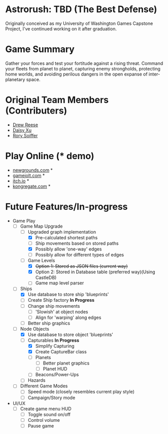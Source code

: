 # Astrorush: TBD (The Best Defense)
Originally conceived as my University of Washington Games Capstone Project, I've continued working on it after graduation.

# Game Summary
Gather your forces and test your fortitude against a rising threat.  Command your fleets from planet to planet, capturing enemy strongholds, protecting home worlds, and avoiding perilous dangers in the open expanse of inter-planetary space.

# Original Team Members (Contributers)
* [Drew Reese](https://github.com/awreese)
* [Daisy Xu](https://github.com/xdaisy)
* [Rory Soiffer](https://github.com/Weirdbob95)

# Play Online (* demo)
* [newgrounds.com](http://www.newgrounds.com/portal/view/693430 "AstroRush") *
* [gamejolt.com](http://gamejolt.com/games/astrorush/258084 "AstroRush") *
* [itch.io](https://dazeforever.itch.io/astrorush "AstroRush") *
* [kongregate.com](http://www.kongregate.com/games/manydazelater/astrorush "AstroRush") *

# Future Features/In-progress
- Game Play
    - [ ] Game Map Upgrade
        - [ ] Upgraded graph implementation
            - [x] Pre-calculated shortest paths
            - [ ] Ship movements based on stored paths
            - [x] Possibly allow 'one-way' edges
            - [ ] Possibly allow for different types of edges
        - [ ] Game Levels
            - [x] ~~Option 1: Stored as JSON files (current way)~~
            - [x] Option 2: Stored in Database table (preferred way)(Using CastleDB)
            - [ ] Game map level parser
    - [ ] Ships
        - [x] Use database to store ship 'blueprints'
        - [ ] Create Ship factory **In Progress**
        - [ ] Change ship movements
            - [ ] 'Slowish' at object nodes
            - [ ] Align for 'warping' along edges
        - [ ] Better ship graphics
    - [ ] Node Objects
        - [x] Use database to store object 'blueprints'
        - [ ] Capturables **In Progress**
            - [x] Simplify Capturing
            - [x] Create CaptureBar class
            - [ ] Planets
                - [ ] Better planet graphics
                - [ ] Planet HUD
            - [ ] Beacons/Power-Ups
        - [ ] Hazards
    - [ ] Different Game Modes
        - [ ] Speed mode (closely resembles current play style)
        - [ ] Campaign/Story mode
- UI/UX
    - [ ] Create game menu HUD
        - [ ] Toggle sound on/off
        - [ ] Control volume
        - [ ] Pause game
